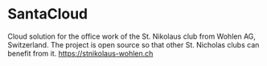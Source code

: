 # SantaCloud
Cloud solution for the office work of the St. Nikolaus club from Wohlen AG, Switzerland. The project is open source so that other St. Nicholas clubs can benefit from it. https://stnikolaus-wohlen.ch
